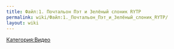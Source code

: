 ```yaml
---
title: Файл:1. Почтальон Пэт и Зелёный слоник RYTP
permalink: wiki/Файл:1._Почтальон_Пэт_и_Зелёный_слоник_RYTP/
layout: wiki
---
```


[Категория:Видео](Категория:Видео "wikilink")
